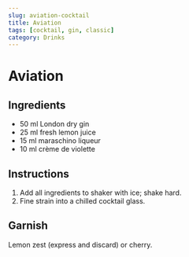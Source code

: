 ```yaml
---
slug: aviation-cocktail
title: Aviation
tags: [cocktail, gin, classic]
category: Drinks
---
```


# Aviation

## Ingredients

- 50 ml London dry gin
- 25 ml fresh lemon juice
- 15 ml maraschino liqueur
- 10 ml crème de violette

## Instructions

1. Add all ingredients to shaker with ice; shake hard.
2. Fine strain into a chilled cocktail glass.

## Garnish

Lemon zest (express and discard) or cherry.
